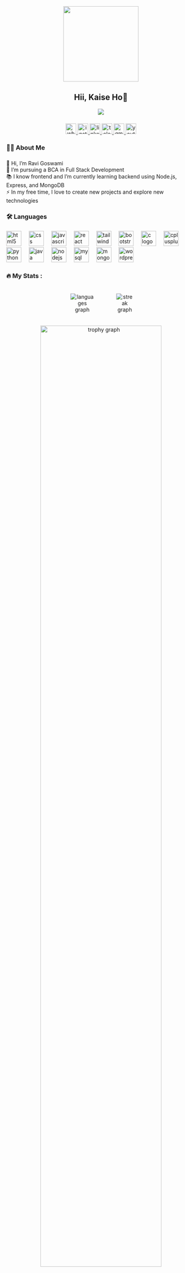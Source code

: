 <div align="center">
  <img height="200" src="https://media.giphy.com/media/v1.Y2lkPTc5MGI3NjExcWRiZGluNHJjNW44MGRuamhsdTYwZDF5MjF5ZGFhMzk4aGszcDczZSZlcD12MV9zdGlja2Vyc19zZWFyY2gmY3Q9cw/zbMRZx113HKBkeCwrm/giphy.gif"  />
</div>

<h2 align="center">Hii, Kaise Ho👋</h2>

<div align="center">
  <img src="https://count.getloli.com/@:ravig0swami?theme=normal-1&padding=5&offset=10&scale=1&align=center&pixelated=0&darkmode=auto"  />
</div>

###

<div align="center">
  <a href="https://wa.me/918294020036" target="_blank">
    <img src="https://img.shields.io/static/v1?message=Whatsapp&logo=whatsapp&label=&color=25D366&logoColor=white&labelColor=&style=for-the-badge" height="28" alt="whatsapp logo"  />
  </a>
  <a href="https://www.instagram.com/ravig0swami_07" target="_blank">
    <img src="https://img.shields.io/static/v1?message=Instagram&logo=instagram&label=&color=E4405F&logoColor=white&labelColor=&style=for-the-badge" height="28" alt="instagram logo"  />
  </a>
  <a href="https://www.linkedin.com/in/ravig0swami" target="_blank">
  <img src="https://img.shields.io/static/v1?message=LinkedIn&logo=linkedin&label=&color=0077B5&logoColor=white&labelColor=&style=for-the-badge" height="28" alt="linkedin logo" />
</a>
  <a href="https://t.me/ravig0swami" target="_blank">
    <img src="https://img.shields.io/static/v1?message=Telegram&logo=telegram&label=&color=2CA5E0&logoColor=white&labelColor=&style=for-the-badge" height="28" alt="telegram logo"  />
  </a>
  <a href="mailto:ravikantkumarpuri98@gmail.com" target="_blank">
    <img src="https://img.shields.io/static/v1?message=Gmail&logo=gmail&label=&color=D14836&logoColor=white&labelColor=&style=for-the-badge" height="28" alt="gmail logo"  />
  </a>
  <a href="https://www.youtube.com/@ravig0swami_07" target="_blank">
    <img src="https://img.shields.io/static/v1?message=Youtube&logo=youtube&label=&color=FF0000&logoColor=white&labelColor=&style=for-the-badge" height="28" alt="youtube logo"  />
  </a>
</div>

###

<h3 align="left">👩‍💻  About Me</h3>

###

<p align="left">👋 Hi, I’m Ravi Goswami<br>🔭 I’m pursuing a BCA in Full Stack Development<br>📚 I know frontend and I’m currently learning backend using Node.js, Express, and MongoDB<br>⚡ In my free time, I love to create new projects and explore new technologies</p>

###

<h3 align="left">🛠 Languages</h3>

###

<div align="left">
  <img src="https://cdn.jsdelivr.net/gh/devicons/devicon/icons/html5/html5-original.svg" height="40" alt="html5 logo"  />
  <img width="12" />
  <img src="https://cdn.jsdelivr.net/gh/devicons/devicon/icons/css3/css3-original.svg" height="40" alt="css logo"  />
  <img width="12" />
  <img src="https://cdn.jsdelivr.net/gh/devicons/devicon/icons/javascript/javascript-original.svg" height="40" alt="javascript logo"  />
  <img width="12" />
  <img src="https://cdn.jsdelivr.net/gh/devicons/devicon/icons/react/react-original.svg" height="40" alt="react logo"  />
  <img width="12" />
  <img src="https://cdn.simpleicons.org/tailwindcss/06B6D4" height="40" alt="tailwindcss logo"  />
  <img width="12" />
  <img src="https://cdn.jsdelivr.net/gh/devicons/devicon/icons/bootstrap/bootstrap-original.svg" height="40" alt="bootstrap logo"  />
  <img width="12" />
  <img src="https://skillicons.dev/icons?i=c" height="40" alt="c logo"  />
  <img width="12" />
  <img src="https://skillicons.dev/icons?i=cpp" height="40" alt="cplusplus logo"  />
  <img width="12" />
  <img src="https://cdn.jsdelivr.net/gh/devicons/devicon/icons/python/python-original.svg" height="40" alt="python logo"  />
  <img width="12" />
  <img src="https://skillicons.dev/icons?i=java" height="40" alt="java logo"  />
  <img width="12" />
  <img src="https://cdn.jsdelivr.net/gh/devicons/devicon/icons/nodejs/nodejs-original.svg" height="40" alt="nodejs logo"  />
  <img width="12" />
  <img src="https://skillicons.dev/icons?i=mysql" height="40" alt="mysql logo"  />
  <img width="12" />
  <img src="https://cdn.simpleicons.org/mongodb/47A248" height="40" alt="mongodb logo"  />
  <img width="12" />
  <img src="https://cdn.simpleicons.org/wordpress/21759B" height="40" alt="wordpress logo"  />
  <img width="12" />
</div>

###

<h3 align="left">🔥   My Stats :</h3>

###

<div align="center" style="display: flex; flex-wrap: wrap; justify-content: center;">

  <img src="https://github-readme-stats.vercel.app/api/top-langs?username=ravig0swami&locale=en&hide_title=false&layout=compact&card_width=400&langs_count=5&theme=dracula&hide_border=false&order=2" 
       style="flex: 1.2 1 300px; max-width: 50%;" 
       alt="languages graph" />

  <img src="https://streak-stats.demolab.com?user=ravig0swami&locale=en&mode=daily&theme=dracula&hide_border=false&border_radius=5&date_format=j%20M%5B%20Y%5D&order=3" 
       style="flex: 1 1 300px; max-width: 45%;" 
       alt="streak graph" />
</div>

<div align="center">
  <img src="https://github-profile-trophy.vercel.app?username=ravig0swami&theme=dracula&column=4&margin-w=8&margin-h=8&no-bg=false&no-frame=false&order=4" 
       style="width: 80%; max-width: 500px; margin-top: 20px;" 
       alt="trophy graph" />
</div>

###
